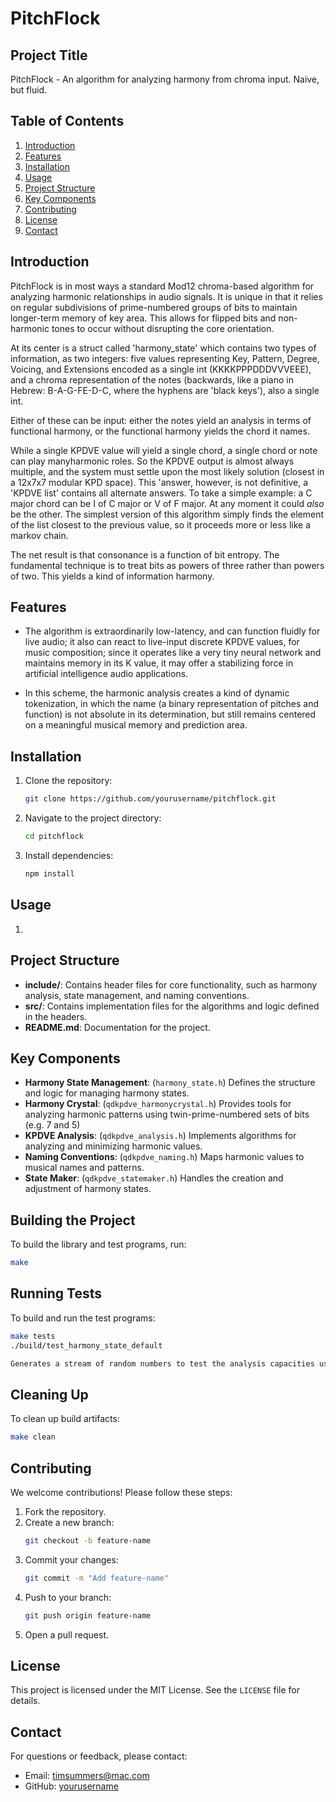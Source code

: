 # PitchFlock

## Project Title
PitchFlock - An algorithm for analyzing harmony from chroma input. Naive, but fluid.

## Table of Contents
1. [Introduction](#introduction)
2. [Features](#features)
3. [Installation](#installation)
4. [Usage](#usage)
5. [Project Structure](#project-structure)
6. [Key Components](#key-components)
7. [Contributing](#contributing)
8. [License](#license)
9. [Contact](#contact)

## Introduction
PitchFlock is in most ways a standard Mod12 chroma-based algorithm for analyzing harmonic relationships in audio signals. It is unique in that it relies on regular subdivisions of prime-numbered groups of bits to maintain longer-term memory of key area. This allows for flipped bits and non-harmonic tones to occur without disrupting the core orientation.

At its center is a struct called 'harmony_state' which contains two types of information, as two integers: five values representing Key, Pattern, Degree, Voicing, and Extensions encoded as a single int (KKKKPPPDDDVVVEEE), and a chroma representation of the notes (backwards, like a piano in Hebrew: B-A-G-FE-D-C, where the hyphens are 'black keys'), also a single int.

Either of these can be input: either the notes yield an analysis in terms of functional harmony, or the functional harmony yields the chord it names.

While a single KPDVE value will yield a single chord, a single chord or note can play manyharmonic roles. So the KPDVE output is almost always multiple, and the system must settle upon the most likely solution (closest in a 12x7x7 modular KPD space).  This 'answer, however, is not definitive, a 'KPDVE list' contains all alternate answers. To take a simple example: a C major chord can be I of C major or V of F major. At any moment it could *also* be the other. The simplest version of this algorithm simply finds the element of the list closest to the previous value, so it proceeds more or less like a markov chain.

The net result is that consonance is a function of bit entropy. The fundamental technique is to treat bits as powers of three rather than powers of two. This yields a kind of information harmony.

## Features
- The algorithm is extraordinarily low-latency, and can function fluidly for live audio; it also can react to live-input discrete KPDVE values, for music composition; since it operates like a very tiny neural network and maintains memory in its K value, it may offer a stabilizing force in artificial intelligence audio applications.

- In this scheme, the harmonic analysis creates a kind of dynamic tokenization, in which the name (a binary representation of pitches and function) is not absolute in its determination, but still remains centered on a meaningful musical memory and prediction area.

## Installation
1. Clone the repository:
   ```bash
   git clone https://github.com/yourusername/pitchflock.git
   ```
2. Navigate to the project directory:
   ```bash
   cd pitchflock
   ```
3. Install dependencies:
   ```bash
   npm install
   ```

## Usage
1.

## Project Structure
- **include/**: Contains header files for core functionality, such as harmony analysis, state management, and naming conventions.
- **src/**: Contains implementation files for the algorithms and logic defined in the headers.
- **README.md**: Documentation for the project.

## Key Components
- **Harmony State Management**: (`harmony_state.h`) Defines the structure and logic for managing harmony states.
- **Harmony Crystal**: (`qdkpdve_harmonycrystal.h`) Provides tools for analyzing harmonic patterns using twin-prime-numbered sets of bits (e.g. 7 and 5)
- **KPDVE Analysis**: (`qdkpdve_analysis.h`) Implements algorithms for analyzing and minimizing harmonic values.
- **Naming Conventions**: (`qdkpdve_naming.h`) Maps harmonic values to musical names and patterns.
- **State Maker**: (`qdkpdve_statemaker.h`) Handles the creation and adjustment of harmony states.

## Building the Project
To build the library and test programs, run:
```bash
make
```

## Running Tests
To build and run the test programs:
```bash
make tests
./build/test_harmony_state_default

Generates a stream of random numbers to test the analysis capacities using chroma (chroma are here entered Right to Left, like hebrew: b a g fe d c)
```

## Cleaning Up
To clean up build artifacts:
```bash
make clean
```

## Contributing
We welcome contributions! Please follow these steps:
1. Fork the repository.
2. Create a new branch:
   ```bash
   git checkout -b feature-name
   ```
3. Commit your changes:
   ```bash
   git commit -m "Add feature-name"
   ```
4. Push to your branch:
   ```bash
   git push origin feature-name
   ```
5. Open a pull request.

## License
This project is licensed under the MIT License. See the `LICENSE` file for details.

## Contact
For questions or feedback, please contact:
- Email: timsummers@mac.com
- GitHub: [yourusername](https://github.com/timsum)